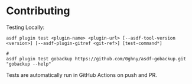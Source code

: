 # Contributing

Testing Locally:

```shell
asdf plugin test <plugin-name> <plugin-url> [--asdf-tool-version <version>] [--asdf-plugin-gitref <git-ref>] [test-command*]

#
asdf plugin test gobackup https://github.com/0ghny/asdf-gobackup.git "gobackup --help"
```

Tests are automatically run in GitHub Actions on push and PR.
